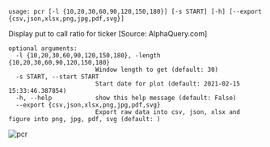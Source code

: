 ```
usage: pcr [-l {10,20,30,60,90,120,150,180}] [-s START] [-h] [--export {csv,json,xlsx,png,jpg,pdf,svg}]
```

Display put to call ratio for ticker [Source: AlphaQuery.com]

```
optional arguments:
  -l {10,20,30,60,90,120,150,180}, -length {10,20,30,60,90,120,150,180}
                        Window length to get (default: 30)
  -s START, --start START
                        Start date for plot (default: 2021-02-15 15:33:46.387854)
  -h, --help            show this help message (default: False)
  --export {csv,json,xlsx,png,jpg,pdf,svg}
                        Export raw data into csv, json, xlsx and figure into png, jpg, pdf, svg (default: )
```

![pcr](https://user-images.githubusercontent.com/46355364/154286299-19ea423d-28e7-48d7-a5f3-621f0428fd4a.png)

